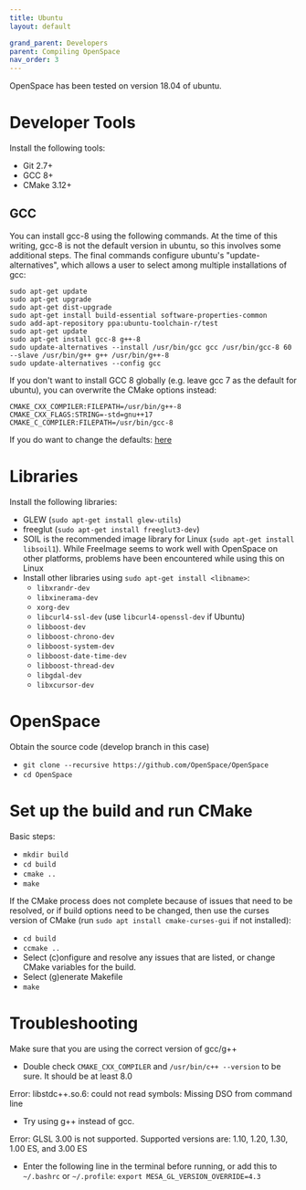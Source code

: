 ```yaml
---
title: Ubuntu
layout: default

grand_parent: Developers
parent: Compiling OpenSpace
nav_order: 3
---
```


OpenSpace has been tested on version 18.04 of ubuntu.

# Developer Tools
Install the following tools:
 - Git 2.7+
 - GCC 8+
 - CMake 3.12+

## GCC
You can install gcc-8 using the following commands.  At the time of this writing, gcc-8 is not the default version in ubuntu, so this involves some additional steps.  The final commands configure ubuntu's "update-alternatives", which allows a user to select among multiple installations of gcc: 
```
sudo apt-get update
sudo apt-get upgrade
sudo apt-get dist-upgrade
sudo apt-get install build-essential software-properties-common
sudo add-apt-repository ppa:ubuntu-toolchain-r/test
sudo apt-get update
sudo apt-get install gcc-8 g++-8
sudo update-alternatives --install /usr/bin/gcc gcc /usr/bin/gcc-8 60 --slave /usr/bin/g++ g++ /usr/bin/g++-8
sudo update-alternatives --config gcc
```

If you don't want to install GCC 8 globally (e.g. leave gcc 7 as the default for ubuntu), you can overwrite the CMake options instead:
```
CMAKE_CXX_COMPILER:FILEPATH=/usr/bin/g++-8
CMAKE_CXX_FLAGS:STRING=-std=gnu++17
CMAKE_C_COMPILER:FILEPATH=/usr/bin/gcc-8
```

If you do want to change the defaults: [here](https://stackoverflow.com/questions/7832892/how-to-change-the-default-gcc-compiler-in-ubuntu)

# Libraries
Install the following libraries:
- GLEW (`sudo apt-get install glew-utils`)
- freeglut (`sudo apt-get install freeglut3-dev`)
- SOIL is the recommended image library for Linux (`sudo apt-get install libsoil1`).  While FreeImage seems to work well with OpenSpace on other platforms, problems have been encountered while using this on Linux
- Install other libraries using `sudo apt-get install <libname>`:
  * `libxrandr-dev`
  * `libxinerama-dev`
  * `xorg-dev`
  * `libcurl4-ssl-dev` (use `libcurl4-openssl-dev` if Ubuntu)
  * `libboost-dev`
  * `libboost-chrono-dev`
  * `libboost-system-dev`
  * `libboost-date-time-dev`
  * `libboost-thread-dev`
  * `libgdal-dev`
  * `libxcursor-dev`

# OpenSpace
Obtain the source code (develop branch in this case)
* `git clone --recursive https://github.com/OpenSpace/OpenSpace`
* `cd OpenSpace`

# Set up the build and run CMake
Basic steps:
* `mkdir build`
* `cd build`
* `cmake ..`
* `make`

If the CMake process does not complete because of issues that need to be resolved, or if build options need to be changed, then use the curses version of CMake (run `sudo apt install cmake-curses-gui` if not installed):
* `cd build`
* `ccmake ..`
* Select (c)onfigure and resolve any issues that are listed, or change CMake variables for the build.
* Select (g)enerate Makefile
* `make`

# Troubleshooting
Make sure that you are using the correct version of gcc/g++  
 - Double check `CMAKE_CXX_COMPILER` and `/usr/bin/c++ --version` to be sure.  It should be at least 8.0

Error: libstdc++.so.6: could not read symbols: Missing DSO from command line  
 - Try using g++ instead of gcc.

Error: GLSL 3.00 is not supported.  Supported versions are: 1.10, 1.20, 1.30, 1.00 ES, and 3.00 ES  
 - Enter the following line in the terminal before running, or add this to `~/.bashrc` or `~/.profile`:
 `export MESA_GL_VERSION_OVERRIDE=4.3`
